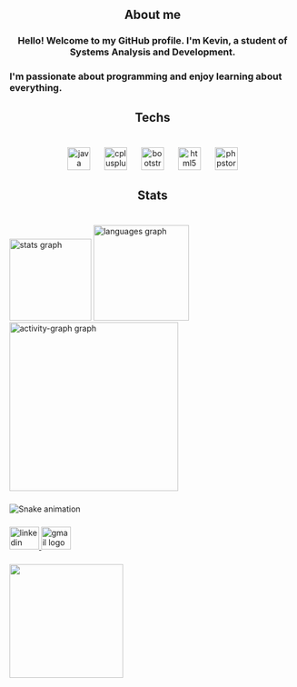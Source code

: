 <h2 align="center">About me</h2>

###

<h3 align="center">Hello! Welcome to my GitHub profile. I'm Kevin, a student of Systems Analysis and Development.</h3>

###

<h3 align="left">I'm passionate about programming and enjoy learning about everything.</h3>

###

<h2 align="center">Techs</h2>

###

<br clear="both">

<div align="center">
  <img src="https://cdn.jsdelivr.net/gh/devicons/devicon/icons/java/java-original.svg" height="40" alt="java logo"  />
  <img width="17" />
  <img src="https://cdn.jsdelivr.net/gh/devicons/devicon/icons/cplusplus/cplusplus-original.svg" height="40" alt="cplusplus logo"  />
  <img width="17" />
  <img src="https://cdn.jsdelivr.net/gh/devicons/devicon/icons/bootstrap/bootstrap-original.svg" height="40" alt="bootstrap logo"  />
  <img width="17" />
  <img src="https://cdn.jsdelivr.net/gh/devicons/devicon/icons/html5/html5-original.svg" height="40" alt="html5 logo"  />
  <img width="17" />
  <img src="https://cdn.jsdelivr.net/gh/devicons/devicon/icons/phpstorm/phpstorm-original.svg" height="40" alt="phpstorm logo"  />
</div>

###

<h2 align="center">Stats</h2>

###

<br clear="both">

<div align="left">
  <img src="https://github-readme-stats.vercel.app/api?username=KevinPrince2024&hide_title=true&hide_rank=false&show_icons=true&include_all_commits=true&count_private=true&disable_animations=false&theme=gruvbox_light&locale=en&hide_border=true&order=1" height="144" alt="stats graph"  />
  <img src="https://github-readme-stats.vercel.app/api/top-langs?username=KevinPrince2024&locale=en&hide_title=false&layout=compact&card_width=320&langs_count=1&theme=gruvbox_light&hide_border=false&order=2" height="168" alt="languages graph"  />
  <img src="https://github-readme-activity-graph.vercel.app/graph?username=KevinPrince2024&radius=16&theme=gruvbox&area=true&order=5&title_color=blue&hide_border=true&hide_title=true" height="297" alt="activity-graph graph"  />
</div>

###

<img src="https://raw.githubusercontent.com/KevinPrince2024/KevinPrince2024/output/snake.svg" alt="Snake animation" />

###

<div align="left">
  <a href="https://www.linkedin.com/in/kevin-bulunu-mukanda-49ab89271?trk=contact-info" target="_blank">
    <img src="https://raw.githubusercontent.com/maurodesouza/profile-readme-generator/master/src/assets/icons/social/linkedin/default.svg" width="52" height="40" alt="linkedin logo"  />
  </a>
  <img src="https://raw.githubusercontent.com/maurodesouza/profile-readme-generator/master/src/assets/icons/social/gmail/default.svg" width="52" height="40" alt="gmail logo"  />
</div>

###

<div align="left">
  <img height="200" src="https://www.google.com/search?sca_esv=584cd96bcb8b380e&rlz=1C1ISCS_pt-PTBR966BR967&sxsrf=ADLYWIIEMgJuOxO17ttDKCrtxuRhHyIuPg:1721783321712&q=imagem+de+programador&udm=2&fbs=AEQNm0AuaLfhdrtx2b9ODfK0pnmi046uB92frSWoVskpBryHTrdWqiVbaH6EqK0Fq9hkAkqRDuhGs7UQnPtZiL0Bzcj78aaFR2vnR4DfQyahVzxKNVahghfRWcP18tIQDI-SEd9Equ5g0GYsIG8jai2_zN8y16CRuLHNs28Ydr3E9AarJg4DUYUsqKibma7jzI96q7Qwb-v6RNSYne1ZlQPcwLjO_sXAfA&sa=X&ved=2ahUKEwjtjJXavr6HAxUKGbkGHfHOABgQtKgLegQIDRAB&biw=1366&bih=657&dpr=1#vhid=-n4JnSj2HW_HeM&vssid=mosaic"  />
</div>

###
